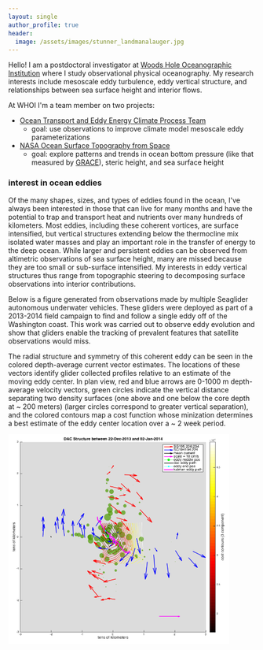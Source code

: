 ```yaml
---
layout: single
author_profile: true
header:
  image: /assets/images/stunner_landmanalauger.jpg
---
```


Hello! I am a postdoctoral investigator at [Woods Hole Oceanographic Institution](https://www.whoi.edu) where I study observational physical oceanography. My research interests include mesoscale eddy turbulence, eddy vertical structure, and relationships between sea surface height and interior flows. 

At WHOI I'm a team member on two projects: 
* [Ocean Transport and Eddy Energy Climate Process Team](https://ocean-eddy-cpt.github.io) 
    + goal: use observations to improve climate model mesoscale eddy parameterizations
* [NASA Ocean Surface Topography from Space](https://sealevel.jpl.nasa.gov/documents/1688/?list=projects)  
    + goal: explore patterns and trends in ocean bottom pressure (like that measured by [GRACE](https://grace.jpl.nasa.gov)), steric height, and sea surface height 

### interest in ocean eddies 
Of the many shapes, sizes, and types of eddies found in the ocean, I've always been interested in those that can live for many months and have the potential to trap and transport heat and nutrients over many hundreds of kilometers. Most eddies, including these coherent vortices, are surface intensified, but vertical structures extending below the thermocline mix isolated water masses and play an important role in the transfer of energy to the deep ocean. While larger and persistent eddies can be observed from altimetric observations of sea surface height, many are missed because they are too small or sub-surface intensified. My interests in eddy vertical structures thus range from topographic steering to decomposing surface observations into interior contributions.      

Below is a figure generated from observations made by multiple Seaglider autonomous underwater vehicles. These gliders were deployed as part of a 2013-2014 field campaign to find and follow a single eddy off of the Washington coast. This work was carried out to observe eddy evolution and show that gliders enable the tracking of prevalent features that satellite observations would miss. 

The radial structure and symmetry of this coherent eddy can be seen in the colored depth-average current vector estimates. The locations of these vectors identify glider collected profiles relative to an estimate of the moving eddy center. In plan view, red and blue arrows are 0-1000 m depth-average velocity vectors, green circles indicate the vertical distance separating two density surfaces (one above and one below the core depth at ~ 200 meters) (larger circles correspond to greater vertical separation), and the colored contours map a cost function whose minization determines a best estimate of the eddy center location over a ~ 2 week period. 

<img src="/assets/images/centering_method.png" width="450" height="425"/>

